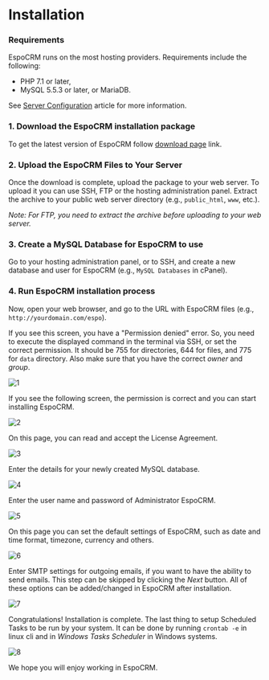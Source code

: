 # Installation

### Requirements
EspoCRM runs on the most hosting providers. Requirements include the following:

* PHP 7.1 or later,
* MySQL 5.5.3 or later, or MariaDB.

See [Server Configuration](server-configuration.md) article for more information.

### 1. Download the EspoCRM installation package
To get the latest version of EspoCRM follow [download page](http://www.espocrm.com/download/) link.

### 2. Upload the EspoCRM Files to Your Server

Once the download is complete, upload the package to your web server. 
To upload it you can use SSH, FTP or the hosting administration panel.
Extract the archive to your public web server directory (e.g., `public_html`, `www`, etc.).

_Note: For FTP, you need to extract the archive before uploading to your web server._

### 3. Create a MySQL Database for EspoCRM to use

Go to your hosting administration panel, or to SSH, and create a new database and user for EspoCRM (e.g., `MySQL Databases` in cPanel).

### 4. Run EspoCRM installation process

Now, open your web browser, and go to the URL with EspoCRM files (e.g., `http://yourdomain.com/espo`).

If you see this screen, you have a "Permission denied" error. 
So, you need to execute the displayed command in the terminal via SSH, or set the correct permission. 
It should be 755 for directories, 644 for files, and 775 for `data` directory. 
Also make sure that you have the correct _owner_ and _group_.

![1](https://raw.githubusercontent.com/espocrm/documentation/master/_static/images/administration/installation/1.png)

If you see the following screen, the permission is correct and you can start installing EspoCRM.

![2](https://raw.githubusercontent.com/espocrm/documentation/master/_static/images/administration/installation/2.png)

On this page, you can read and accept the License Agreement.

![3](https://raw.githubusercontent.com/espocrm/documentation/master/_static/images/administration/installation/3.png)

Enter the details for your newly created MySQL database.

![4](https://raw.githubusercontent.com/espocrm/documentation/master/_static/images/administration/installation/4.png)

Enter the user name and password of Administrator EspoCRM.

![5](https://raw.githubusercontent.com/espocrm/documentation/master/_static/images/administration/installation/5.png)

On this page you can set the default settings of EspoCRM, such as date and time format, timezone, currency and others.

![6](https://raw.githubusercontent.com/espocrm/documentation/master/_static/images/administration/installation/6.png)

Enter SMTP settings for outgoing emails, if you want to have the ability to send emails. 
This step can be skipped by clicking the _Next_ button. 
All of these options can be added/changed in EspoCRM after installation.

![7](https://raw.githubusercontent.com/espocrm/documentation/master/_static/images/administration/installation/7.png)

Congratulations! Installation is complete. 
The last thing to setup Scheduled Tasks to be run by your system. It can be done by running `crontab -e` in linux cli and in _Windows Tasks Scheduler_ in Windows systems.

![8](https://raw.githubusercontent.com/espocrm/documentation/master/_static/images/administration/installation/8.png)

We hope you will enjoy working in EspoCRM.







